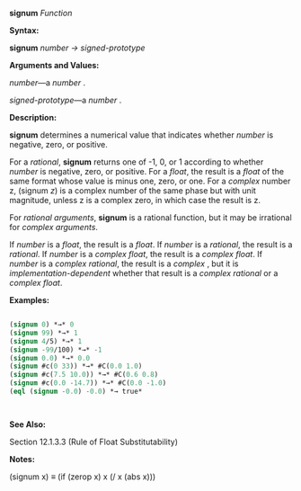 **signum** *Function* 



**Syntax:** 



**signum** *number → signed-prototype* 



**Arguments and Values:** 



*number*—a *number* . 



*signed-prototype*—a *number* . 



**Description:** 



**signum** determines a numerical value that indicates whether *number* is negative, zero, or positive. 



For a *rational*, **signum** returns one of -1, 0, or 1 according to whether *number* is negative, zero, or positive. For a *float*, the result is a *float* of the same format whose value is minus one, zero, or one. For a *complex* number z, (signum *z*) is a complex number of the same phase but with unit magnitude, unless z is a complex zero, in which case the result is z. 



For *rational arguments*, **signum** is a rational function, but it may be irrational for *complex arguments*. 



If *number* is a *float*, the result is a *float*. If *number* is a *rational*, the result is a *rational*. If *number* is a *complex float*, the result is a *complex float*. If *number* is a *complex rational*, the result is a *complex* , but it is *implementation-dependent* whether that result is a *complex rational* or a *complex float*. 



**Examples:**
```lisp

(signum 0) *→* 0 
(signum 99) *→* 1 
(signum 4/5) *→* 1 
(signum -99/100) *→* -1 
(signum 0.0) *→* 0.0 
(signum #c(0 33)) *→* #C(0.0 1.0) 
(signum #c(7.5 10.0)) *→* #C(0.6 0.8) 
(signum #c(0.0 -14.7)) *→* #C(0.0 -1.0) 
(eql (signum -0.0) -0.0) *→ true* 




```
**See Also:** 



Section 12.1.3.3 (Rule of Float Substitutability) 



**Notes:** 



(signum x) *≡* (if (zerop x) x (/ x (abs x))) 



